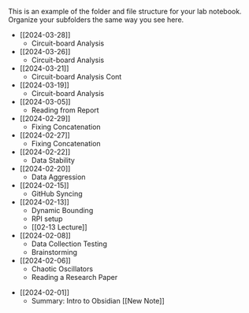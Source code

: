 This is an example of the folder and file structure for your lab notebook.  Organize your subfolders the same way you see here.

- [[2024-03-28]]
	- Circuit-board Analysis
- [[2024-03-26]]
	- Circuit-board Analysis
- [[2024-03-21]]
	- Circuit-board Analysis Cont
- [[2024-03-19]]
	- Circuit-board Analysis
- [[2024-03-05]]
	- Reading from Report
- [[2024-02-29]]
	- Fixing Concatenation
- [[2024-02-27]]
	- Fixing Concatenation
- [[2024-02-22]]
	- Data Stability
- [[2024-02-20]]
	- Data Aggression
- [[2024-02-15]]
	- GitHub Syncing
- [[2024-02-13]]
	- Dynamic Bounding
	- RPI setup 
	- [[02-13 Lecture]]
- [[2024-02-08]]
	- Data Collection Testing
	- Brainstorming
- [[2024-02-06]]
	- Chaotic Oscillators
	- Reading a Research Paper 
* [[2024-02-01]]
	* Summary: Intro to Obsidian [[New Note]]